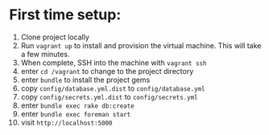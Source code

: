 # First time setup:

1. Clone project locally 
1. Run `vagrant up` to install and provision the virtual machine. This will take a few minutes.
1. When complete, SSH into the machine with `vagrant ssh`
1. enter `cd /vagrant` to change to the project directory
1. enter `bundle` to install the project gems
1. copy `config/database.yml.dist` to `config/database.yml`
1. copy `config/secrets.yml.dist` to `config/secrets.yml`
1. enter `bundle exec rake db:create`
1. enter `bundle exec foreman start`
1. visit `http://localhost:5000`
